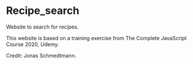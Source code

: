 # Recipe_search
Website to search for recipes.

This website is based on a training exercise from The Complete JavaScript Course 2020, Udemy.

Credit: Jonas Schmedtmann.
